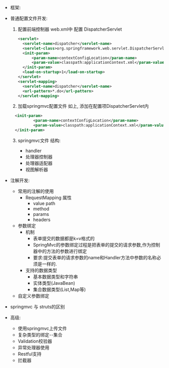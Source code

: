* 框架:

* 普通配置文件开发:
    1. 配置前端控制器
        web.xml中 配置 DispatcherServlet
        ```xml
        <servlet>
          <servlet-name>dispatcher</servlet-name>
          <servlet-class>org.springframework.web.servlet.DispatcherServlet</servlet-class>
          <init-param>
              <param-name>contextConfigLocation</param-name>
              <param-value>classpath:applicationContext.xml</param-value>
          </init-param>
          <load-on-startup>1</load-on-startup>
        </servlet>
        <servlet-mapping>
          <servlet-name>dispatcher</servlet-name>
          <url-pattern>*.do</url-pattern>
        </servlet-mapping>
        ```
    2. 加载springmvc配置文件
    如上, 添加在配置项DispatcherServlet内
    ```xml
      <init-param>
              <param-name>contextConfigLocation</param-name>
              <param-value>classpath:applicationContext.xml</param-value>
      </init-param>
    ```
    3. springmvc文件 结构:

        - handler
        - 处理器控制器
        - 处理器适配器
        - 视图解析器

* 注解开发:
  - 常用的注解的使用
    - RequestMapping 属性
      - value path
      - method
      - params
      - headers
  - 参数绑定
    - 机制
      - 表单提交的数据都是k=v格式的
      - SpringMvc的参数绑定过程是把表单的提交的请求参数,作为控制器中的方法的参数进行绑定
      - 要求:提交表单的请求参数的name和Handler方法中参数的名称必须是一样的.
    - 支持的数据类型
      - 基本数据类型和字符串
      - 实体类型(JavaBean)
      - 集合数据类型(List,Map等)
  - 自定义参数绑定
* springmvc 与 struts的区别
* 高级:
  - 使用springmvc上传文件
  - 复杂类型的绑定--集合
  - Validation校验器
  - 异常处理器使用
  - Restful支持
  - 拦截器

